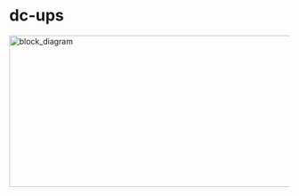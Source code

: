 # dc-ups

<img width="623" height="272" alt="block_diagram" src="https://github.com/user-attachments/assets/fa3107bc-9bf5-45df-992d-ef0d59a6d6d8" />
